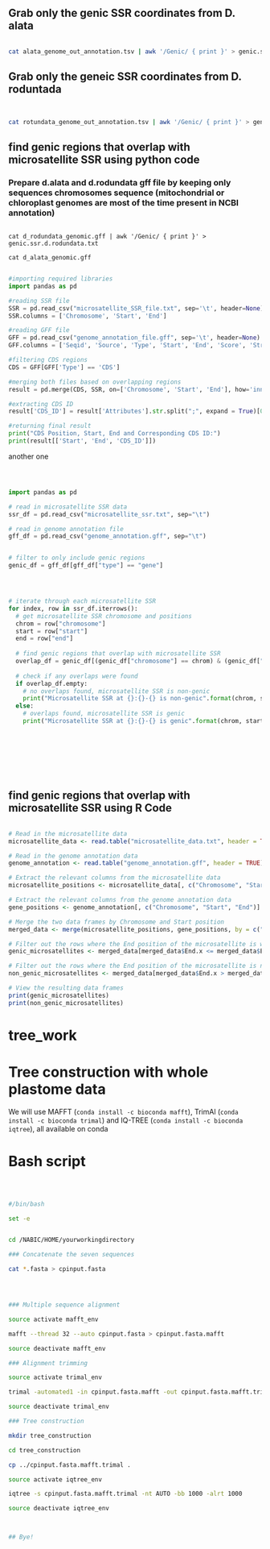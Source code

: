 ## Grab only the genic SSR coordinates from D. alata

```bash

cat alata_genome_out_annotation.tsv | awk '/Genic/ { print }' > genic.ssr.d.alata.txt

```


## Grab only the geneic SSR coordinates from D. roduntada

```bash


cat rotundata_genome_out_annotation.tsv | awk '/Genic/ { print }' > genic.ssr.d.rodundata.txt

```


## find genic regions that overlap with microsatellite SSR using python code


### Prepare d.alata and d.rodundata gff file by keeping only sequences chromosomes sequence (mitochondrial or chloroplast genomes are most of the time present in NCBI annotation)




```

cat d_rodundata_genomic.gff | awk '/Genic/ { print }' > genic.ssr.d.rodundata.txt

cat d_alata_genomic.gff

```






```python

#importing required libraries
import pandas as pd

#reading SSR file
SSR = pd.read_csv("microsatellite_SSR_file.txt", sep='\t', header=None)
SSR.columns = ['Chromosome', 'Start', 'End']

#reading GFF file
GFF = pd.read_csv("genome_annotation_file.gff", sep='\t', header=None)
GFF.columns = ['Seqid', 'Source', 'Type', 'Start', 'End', 'Score', 'Strand', 'Phase', 'Attributes']

#filtering CDS regions
CDS = GFF[GFF['Type'] == 'CDS']

#merging both files based on overlapping regions
result = pd.merge(CDS, SSR, on=['Chromosome', 'Start', 'End'], how='inner')

#extracting CDS ID
result['CDS_ID'] = result['Attributes'].str.split(";", expand = True)[0].str.split("=", expand = True)[1]

#returning final result
print("CDS Position, Start, End and Corresponding CDS ID:")
print(result[['Start', 'End', 'CDS_ID']])

```




another one






```python



import pandas as pd

# read in microsatellite SSR data
ssr_df = pd.read_csv("microsatellite_ssr.txt", sep="\t")

# read in genome annotation file
gff_df = pd.read_csv("genome_annotation.gff", sep="\t")


# filter to only include genic regions
genic_df = gff_df[gff_df["type"] == "gene"]




# iterate through each microsatellite SSR
for index, row in ssr_df.iterrows():
  # get microsatellite SSR chromosome and positions
  chrom = row["chromosome"]
  start = row["start"]
  end = row["end"]
  
  # find genic regions that overlap with microsatellite SSR
  overlap_df = genic_df[(genic_df["chromosome"] == chrom) & (genic_df["start"] <= end) & (genic_df["end"] >= start)]
  
  # check if any overlaps were found
  if overlap_df.empty:
    # no overlaps found, microsatellite SSR is non-genic
    print("Microsatellite SSR at {}:{}-{} is non-genic".format(chrom, start, end))
  else:
    # overlaps found, microsatellite SSR is genic
    print("Microsatellite SSR at {}:{}-{} is genic".format(chrom, start, end))









```


 ## find genic regions that overlap with microsatellite SSR using R Code
 
 
 ```r
 
# Read in the microsatellite data
microsatellite_data <- read.table("microsatellite_data.txt", header = TRUE)

# Read in the genome annotation data
genome_annotation <- read.table("genome_annotation.gff", header = TRUE)

# Extract the relevant columns from the microsatellite data
microsatellite_positions <- microsatellite_data[, c("Chromosome", "Start", "End")]

# Extract the relevant columns from the genome annotation data
gene_positions <- genome_annotation[, c("Chromosome", "Start", "End")]

# Merge the two data frames by Chromosome and Start position
merged_data <- merge(microsatellite_positions, gene_positions, by = c("Chromosome", "Start"))

# Filter out the rows where the End position of the microsatellite is within the gene region
genic_microsatellites <- merged_data[merged_data$End.x <= merged_data$End.y, ]

# Filter out the rows where the End position of the microsatellite is not within the gene region
non_genic_microsatellites <- merged_data[merged_data$End.x > merged_data$End.y, ]

# View the resulting data frames
print(genic_microsatellites)
print(non_genic_microsatellites)

```








# tree_work

# Tree construction with whole plastome data

We will use MAFFT (`conda install -c bioconda mafft`), TrimAl (`conda install -c bioconda trimal`) and IQ-TREE (`conda install -c bioconda iqtree`), all available on conda


# Bash script

```bash



#/bin/bash

set -e


cd /NABIC/HOME/yourworkingdirectory

### Concatenate the seven sequences

cat *.fasta > cpinput.fasta




### Multiple sequence alignment

source activate mafft_env

mafft --thread 32 --auto cpinput.fasta > cpinput.fasta.mafft

source deactivate mafft_env

### Alignment trimming

source activate trimal_env

trimal -automated1 -in cpinput.fasta.mafft -out cpinput.fasta.mafft.trimal

source deactivate trimal_env

### Tree construction

mkdir tree_construction

cd tree_construction

cp ../cpinput.fasta.mafft.trimal .

source activate iqtree_env

iqtree -s cpinput.fasta.mafft.trimal -nt AUTO -bb 1000 -alrt 1000 

source deactivate iqtree_env



## Bye!



```
